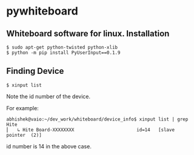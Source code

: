 # pywhiteboard
Whiteboard software for linux.
Installation
------------
```
$ sudo apt-get python-twisted python-xlib
$ python -m pip install PyUserInput==0.1.9
```

Finding Device
------------
```
$ xinput list
```
Note the id number of the device.

For example:
```
abhishek@vaio:~/dev_work/whiteboard/device_info$ xinput list | grep Hite
⎜   ↳ Hite Board-XXXXXXXX                       id=14   [slave  pointer  (2)]
```
id number is 14 in the above case.
